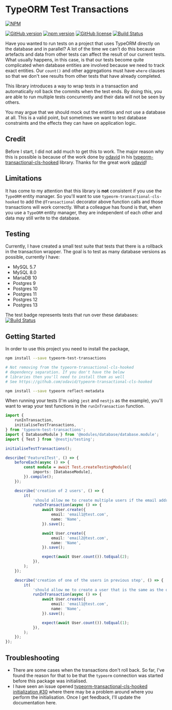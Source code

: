 # TypeORM Test Transactions

[![NPM](https://nodei.co/npm/typeorm-test-transactions.png)](https://nodei.co/npm/typeorm-test-transactions/)

[![GitHub version](https://badge.fury.io/gh/entrostat%2Ftypeorm-test-transactions.svg)](https://badge.fury.io/gh/entrostat%2Ftypeorm-test-transactions)
[![npm version](https://badge.fury.io/js/typeorm-test-transactions.svg)](https://badge.fury.io/js/typeorm-test-transactions)
<a href="https://github.com/entrostat/typeorm-test-transactions/blob/master/LICENSE"><img alt="GitHub license" src="https://img.shields.io/github/license/entrostat/typeorm-test-transactions"></a>
[![Build Status](https://travis-ci.org/entrostat/typeorm-test-transactions.svg?branch=develop)](https://travis-ci.org/entrostat/typeorm-test-transactions)

Have you wanted to run tests on a project that uses TypeORM directly on the database and in parallel? A lot of the time we can't do this because artefacts and data from other tests can affect the result of our current tests. What usually happens, in this case, is that our tests become quite complicated when database entities are involved because we need to track exact entities. Our `count()` and other aggregations must have `where` clauses so that we don't see results from other tests that have already completed.

This library introduces a way to wrap tests in a transaction and automatically roll back the commits when the test ends. By doing this, you are able to run multiple tests concurrently and their data will not be seen by others.

You may argue that we should mock out the entities and not use a database at all. This is a valid point, but sometimes we want to test database constraints and the effects they can have on application logic.

## Credit

Before I start, I did not add much to get this to work. The major reason why this is possible is because of the work done by [odavid](https://github.com/odavid) in his [typeorm-transactional-cls-hooked](https://github.com/odavid/typeorm-transactional-cls-hooked) library. Thanks for the great work [odavid](https://github.com/odavid)!

## Limitations

It has come to my attention that this library is **not** consistent if you use the `TypeORM` entity manager. So you'll want to use `typeorm-transactional-cls-hooked` to add the `@Transactional` decorator above function calls and those transactions will work correctly. What a colleague has found is that, when you use a `TypeORM` entity manager, they are independent of each other and data may still write to the database.

## Testing

Currently, I have created a small test suite that tests that there is a rollback in the transaction wrapper. The goal is to test as many database versions as possible, currently I have:

-   MySQL 5.7
-   MySQL 8.0
-   MariaDB 10
-   Postgres 9
-   Postgres 10
-   Postgres 11
-   Postgres 12
-   Postgres 13

The test badge represents tests that run over these databases: [![Build Status](https://travis-ci.org/entrostat/typeorm-test-transactions.svg?branch=develop)](https://travis-ci.org/entrostat/typeorm-test-transactions)

## Getting Started

In order to use this project you need to install the package,

```bash
npm install --save typeorm-test-transactions

# Not removing from the typeorm-transactional-cls-hooked
# dependency separation. If you don't have the below
# libraries then you'll need to install them as well
# See https://github.com/odavid/typeorm-transactional-cls-hooked

npm install --save typeorm reflect-metadata
```

When running your tests (I'm using `jest` and `nestjs` as the example), you'll want to wrap your test functions in the `runInTransaction` function.

```typescript
import {
    runInTransaction,
    initialiseTestTransactions,
} from 'typeorm-test-transactions';
import { DatabaseModule } from '@modules/database/database.module';
import { Test } from '@nestjs/testing';

initialiseTestTransactions();

describe('Feature1Test', () => {
    beforeEach(async () => {
        const module = await Test.createTestingModule({
            imports: [DatabaseModule],
        }).compile();
    });

    describe('creation of 2 users', () => {
        it(
            'should allow me to create multiple users if the email address is different but name is the same',
            runInTransaction(async () => {
                await User.create({
                    email: 'email1@test.com',
                    name: 'Name',
                }).save();

                await User.create({
                    email: 'email2@test.com',
                    name: 'Name',
                }).save();

                expect(await User.count()).toEqual(2);
            }),
        );
    });

    describe('creation of one of the users in previous step', () => {
        it(
            'should allow me to create a user that is the same as the one in the previous step',
            runInTransaction(async () => {
                await User.create({
                    email: 'email1@test.com',
                    name: 'Name',
                }).save();

                expect(await User.count()).toEqual(1);
            }),
        );
    });
});
```

## Troubleshooting

-   There are some cases when the transactions don't roll back. So far, I've found the reason for that to be that the `typeorm` connection was started before this package was initialised.
-   I have seen an issue opened [typeorm-transactional-cls-hooked initialization #30](https://github.com/odavid/typeorm-transactional-cls-hooked/issues/30) where there may be a problem around where you perform the initialisation. Once I get feedback, I'll update the documentation here.

